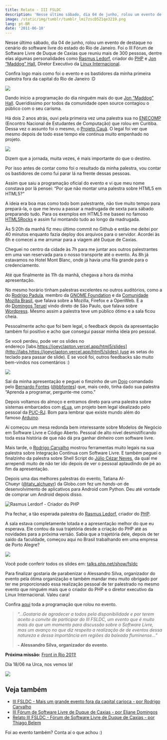 ```yaml
---
title: Relato - III FSLDC
description: 'Nesse último sábado, dia 04 de junho, rolou um evento de destaque no cenário do software livre do estado do Rio de Janeiro. Foi o III Fórum de Software Livre de Duque de Caxias que reuniu mais de 300 pessoas, dentre elas algumas personalidades como Rasmus Ledorf, criador do PHP e Jon “Maddog” Hall, Diretor Executivo da Linux Internacional.'
image: /static/img/tumblr/tumblr_lmi7zscD5Z1qe3219.png
lang: pt-BR
date: '2011-06-10'
---
```


Nesse último sábado, dia 04 de junho, rolou um evento de destaque no cenário do software livre do estado do Rio de Janeiro. Foi o III Fórum de Software Livre de Duque de Caxias que reuniu mais de 300 pessoas, dentre elas algumas personalidades como [Rasmus Ledorf](http://pt.wikipedia.org/wiki/Rasmus_Lerdorf), criador do [PHP](http://br.php.net/) e [Jon “Maddog” Hall](http://pt.wikipedia.org/wiki/Jon_Hall), Diretor Executivo da [Linux Internacional](http://pt.wikipedia.org/wiki/Linux_International).

Confira logo mais como foi o evento e os bastidores da minha primeira palestra fora da capital do Rio de Janeiro :D

<!-- more -->

![](/static/img/tumblr/tumblr_lmi8axgz1n1qe3219.jpg)

Dando início a programação do dia ninguém mais do que [Jon “Maddog” Hall](http://pt.wikipedia.org/wiki/Jon_Hall). Queridíssimo por todos da comunidade open source contagiou o público com o seu carisma.

Há dois 2 anos atrás, ouvi pela primeira vez uma palestra sua no [ENECOMP](http://2009.enecomp.org.br/) (Encontro Nacional de Estudantes de Computação) que rolou em Curitiba. Dessa vez o assunto foi o mesmo, o [Projeto Cauã](http://www.projectcaua.org/). O legal foi ver que mesmo depois de todo esse tempo ele continua muito empenhado no projeto.

![](/static/img/tumblr/tumblr_lmi9a17TC31qe3219.jpg)

Dizem que a jornada, muita vezes, é mais importante do que o destino.

Por isso antes de contar como foi o resultado da minha palestra, vou contar os bastidores de como fui parar lá na frente dessas pessoas.

Assim que saiu a programação oficial do evento e vi que meu nome constava por lá pensei: “Por que não montar uma palestra sobre HTML5 em HTML5?”

A ideia era boa mas como todo bom palestrante, não tive muito tempo para prepará-la, o que me levou a passar a madrugada de sexta para sábado preparando tudo. Para os exemplos em HTML5 me baseei no famoso [HTML5Rocks](https://developers.google.com/web/) e assim fui montando tudo ao longo da madrugada.

Às 5:20h da manhã fiz meu último commit no Github e então me deitei por 40 minutos enquanto fazia deploy dos arquivos para o servidor. Acordei às 6h e comecei a me arrumar para a viagem até Duque de Caxias.

Cheguei no centro da cidade às 7h para me juntar aos outros palestrantes em uma van reservada para o nosso transporte até o evento. Às 8h já estavamos no Hotel Mont Blanc, onde já havia uma fila grande para o credenciamento.

Até que finalmente às 11h da manhã, chegava a hora da minha apresentação.

No mesmo horário tinham palestras excelentes no outros auditórios, como a do [Rodrigo Padula](http://www.rodrigopadula.com/), membro da [GNOME Foundation](http://foundation.gnome.org/) e da [Comunidade Mozilla Brasil](http://mozillabrasil.org.br), que falava sobre a Mozilla, Firefox e a OpenWeb. E a do [Domingos Teruel](http://br.linkedin.com/in/dteruel) vindo direto de São Paulo, que falava sobre [Wordpress](https://www.slideshare.net/mingomax/taxonomias-e-tipos-de-contedos-com-wordpress-3). Mesmo assim a palestra teve um público ótimo e a sala ficou cheia.

Pessoalmente acho que foi bem legal, o feedback depois da apresentação também foi positivo e acho que consegui passar minha ideia pro pessoal.

Se você perdeu, pode ver os slides no endereço [labs.https://joeyclapton.vercel.app/html5/slides](http://labs.https://joeyclapton.vercel.app/html5/slides) (use as setas do teclado para passar de slide). E se você foi, outros feedbacks são muito bem-vindos nos comentários :)

![](/static/img/tumblr/tumblr_lmk4bfWcMG1qe3219.jpg)

Sai da minha apresentação e peguei o fimzinho de um [Dojo](http://dojorio.wordpress.com/) comandado pelo [Bernardo Fontes](http://www.bernardofontes.net/blog/) ([@bbfontes](http://twitter.com/#!/bbfontes)) que, mais cedo, tinha dado sua palestra “Aprenda a programar, pergunte-me como.”

Depois voltamos do almoço e entramos direto para uma palestra sobre sistemas embarcados com [eLua](http://www.eluaproject.net/), um projeto bem legal idealizado pelo pessoal da [PUC-RJ](http://www.puc-rio.br/index.html). Bom para lembrar que existe mundo além do famoso [Arduino](http://www.arduino.cc/).

Aí começou um mesa redonda bem interessante sobre Modelos de Negócio em Software Livre e Código Aberto. Pessoal de alto nível desmistificando toda essa história de que não dá pra ganhar dinheiro com software livre.

Mais tarde, o [Rodrigo Carvalho](http://www.rodrigocarvalho.blog.br/) mostrou ferramentas muito legais na sua palestra sobre Integração Contínua com Software Livre. E também peguei o finalzinho da palestra sobre Shell Script do [Júlio Cézar Neves](http://pt.wikipedia.org/wiki/Julio_Cezar_Neves), da qual me arrependi muito de não ter ido depois de ver o pessoal aplaudindo de pé ao fim da apresentação.

Depois uma das melhores palestras do evento, Tatiana Al-Chueyr ([@taty_alchueyr](http://twitter.com/#!/tati_alchueyr)) da Globo.com fez um *hands-on* de desenvolvimento de aplicativos para Android com Python. Deu até vontade de comprar um Android depois disso.

![Rasmus Lerdorf - Criador do PHP](/static/img/tumblr/tumblr_lmi99jb43K1qe3219.jpg)

Pra fechar, a tão esperada palestra do [Rasmus Ledorf](http://pt.wikipedia.org/wiki/Rasmus_Lerdorf), criador do [PHP](http://br.php.net/).

A sala estava completamente lotada e a apresentação melhor do que eu esperava. Ele contou da sua trajetória desde a criação do PHP até as novidades para a próxima versão. Sabia que a trajetória dele, depois de ter saído da faculdade, começou aqui no Brasil trabalhando em uma empresa de Porto Alegre?

![](/static/img/tumblr/tumblr_lmicbu9fYC1qe3219.png)

Você pode conferir todos os slides em: [talks.php.net/show/fsldc](http://talks.php.net/show/fsldc)

Para finalizar gostaria de parabenizar o Alessandro Silva, organizador do evento pela ótima organização e também mandar meu muito obrigado por ter me proporcionado essa realização pessoal de ter palestrado no mesmo evento que ninguém mais que o criador do PHP e o diretor executivo da Linux Internacional. Valeu cara!

Confira [aqui](http://forumsoftwarelivre.com.br/2011/arquivos/Programa02062011.pdf) toda a programação que rolou no evento.

> _“…Gostaria de agradecer a todos pela disponibilidade e por terem aceito o convite de participar do III FSLDC, um evento que é muito mais do que um momento para discussão sobre o Software Livre, mas um avanço no que diz respeito a realização de de eventos dessa natureza e dessa importância em regiões da baixada fluminense…”_
>
> **- Alessandro Silva, organizador do evento.**

**Próxima missão:** [Front in Rio 2011!](http://www.frontinrio.com.br)

Dia 18/06 na Urca, nos vemos lá!

![](/static/img/tumblr/tumblr_lmlfnwXTBp1qe3219.png)

## Veja também

- [III FSLDC - Mais um grande evento fora da capital carioca - por Rodrigo Carvalho](http://www.rodrigocarvalho.blog.br/iii-fsldc-mais-um-grande-evento-fora-da-capital-carioca/)
- [III Fórum de Software Livre de Duque de Caxias - por Eliane Domingos](http://eliane-domingos.blogspot.com/2011/06/04-de-junho-de-2011-duque-de-caxias.html)
- [Relato III FSLDC - Fórum de Software Livre de Duque de Caxias - por Thiago Belem](http://blog.thiagobelem.net/relato-iii-fsldc-forum-de-software-livre-de-duque-de-caixas/)

Foi ao evento também? Conta aí o que achou :)
